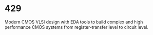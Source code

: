 # 429
Modern CMOS VLSI design with EDA tools to build complex and high performance CMOS systems from register-transfer level to circuit level.
